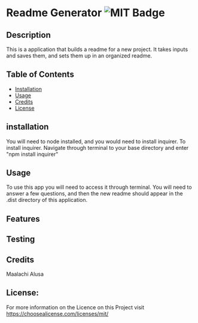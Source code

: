 
# Readme Generator                         ![MIT Badge](./assets/License-MIT-blue.svg)                       

## Description

This is a application that builds a readme for a new project. It takes inputs and saves them, and sets them up in an organized readme.

## Table of Contents
* [Installation](#installation)
* [Usage](#usage)
* [Credits](#credits)
* [License](#license)
         
## installation 

You will need to node installed, and you would need to install inquirer. To install inquirer. Navigate through terminal to your base directory and enter "npm install inquirer"

## Usage

To use this app you will need to access it through terminal. You will need to answer a few questions, and then the new readme should appear in the .dist directory of this application.

## Features

## Testing 

## Credits

Maalachi Alusa

## License:

For more information on the Licence on this Project visit https://choosealicense.com/licenses/mit/